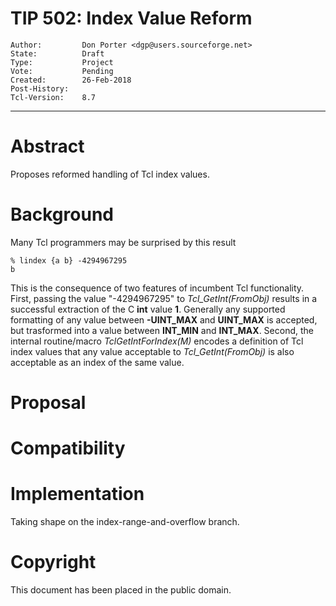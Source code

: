 # TIP 502: Index Value Reform
	Author:         Don Porter <dgp@users.sourceforge.net>
	State:          Draft
	Type:           Project
	Vote:           Pending
	Created:        26-Feb-2018
	Post-History:   
	Tcl-Version:	8.7
-----

# Abstract

Proposes reformed handling of Tcl index values.

# Background

Many Tcl programmers may be surprised by this result

	% lindex {a b} -4294967295
	b

This is the consequence of two features of incumbent Tcl
functionality. First, passing the value "-4294967295" to
_Tcl_GetInt\(FromObj\)_ results in a successful extraction
of the C __int__ value __1__. Generally any supported formatting
of any value between __-UINT\_MAX__ and __UINT\_MAX__ is accepted,
but trasformed into a value between __INT\_MIN__ and __INT\_MAX__.
Second, the internal routine/macro _TclGetIntForIndex\(M\)_
encodes a definition of Tcl index values that any value acceptable
to _Tcl_GetInt\(FromObj\)_ is also acceptable as an index of the
same value.

# Proposal

# Compatibility

# Implementation

Taking shape on the index-range-and-overflow branch.

# Copyright

This document has been placed in the public domain.

